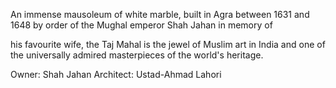An immense mausoleum of white marble, built in Agra between 1631 and 1648 by order of the Mughal emperor Shah Jahan in memory of 

his favourite wife, the Taj Mahal is the jewel of Muslim art in India and one of the universally admired masterpieces of the world's heritage.

Owner: Shah Jahan
Architect: Ustad-Ahmad Lahori